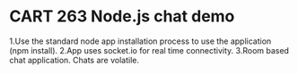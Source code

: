 # CART 263 Node.js chat demo

1.Use the standard node app installation process to use the application (npm install).
2.App uses socket.io for real time connectivity.
3.Room based chat application. Chats are volatile.
